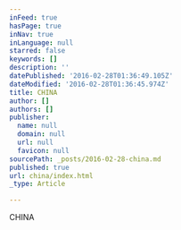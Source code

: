 ```yaml
---
inFeed: true
hasPage: true
inNav: true
inLanguage: null
starred: false
keywords: []
description: ''
datePublished: '2016-02-28T01:36:49.105Z'
dateModified: '2016-02-28T01:36:45.974Z'
title: CHINA
author: []
authors: []
publisher:
  name: null
  domain: null
  url: null
  favicon: null
sourcePath: _posts/2016-02-28-china.md
published: true
url: china/index.html
_type: Article

---
```

CHINA